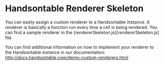 # Handsontable Renderer Skeleton

You can easily assign a custom renderer to a Handsontable instance.
A renderer is basically a function run every time a cell is being rendered. You can find a sample renderer in the (rendererSkeleton.js)[rendererSkeleton.js] file.

You can find additional information on how to implement your renderer to the Handsontable instance in our documentation:
http://docs.handsontable.com/demo-custom-renderers.html